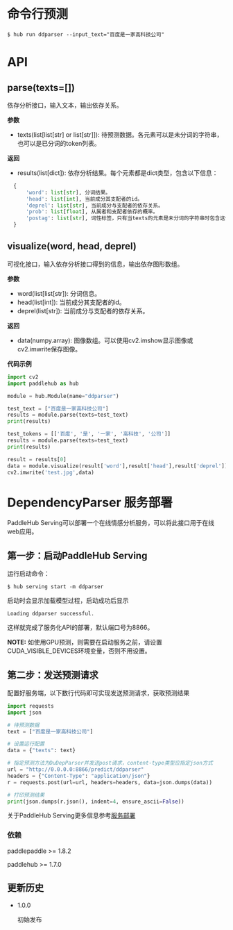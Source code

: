 # 命令行预测

```shell
$ hub run ddparser --input_text="百度是一家高科技公司"
```

# API

## parse(texts=[])

依存分析接口，输入文本，输出依存关系。

**参数**

* texts(list[list[str] or list[str]]): 待预测数据。各元素可以是未分词的字符串，也可以是已分词的token列表。

**返回**

* results(list[dict]): 依存分析结果。每个元素都是dict类型，包含以下信息：  
```python
  {
      'word': list[str], 分词结果。
      'head': list[int], 当前成分其支配者的id。
      'deprel': list[str], 当前成分与支配者的依存关系。
      'prob': list[float], 从属者和支配者依存的概率。
      'postag': list[str], 词性标签，只有当texts的元素是未分词的字符串时包含这个键。
  }
```

## visualize(word, head, deprel)

可视化接口，输入依存分析接口得到的信息，输出依存图形数组。

**参数**

* word(list[list[str]): 分词信息。
* head(list[int]): 当前成分其支配者的id。
* deprel(list[str]): 当前成分与支配者的依存关系。

**返回**

* data(numpy.array): 图像数组。可以使用cv2.imshow显示图像或cv2.imwrite保存图像。

**代码示例**

```python
import cv2
import paddlehub as hub

module = hub.Module(name="ddparser")

test_text = ["百度是一家高科技公司"]
results = module.parse(texts=test_text)
print(results)

test_tokens = [['百度', '是', '一家', '高科技', '公司']]
results = module.parse(texts=test_text)
print(results)

result = results[0]
data = module.visualize(result['word'],result['head'],result['deprel'])
cv2.imwrite('test.jpg',data)
```

# DependencyParser 服务部署

PaddleHub Serving可以部署一个在线情感分析服务，可以将此接口用于在线web应用。

## 第一步：启动PaddleHub Serving

运行启动命令：
```shell
$ hub serving start -m ddparser
```

启动时会显示加载模型过程，启动成功后显示
```shell
Loading ddparser successful.
```

这样就完成了服务化API的部署，默认端口号为8866。

**NOTE:** 如使用GPU预测，则需要在启动服务之前，请设置CUDA_VISIBLE_DEVICES环境变量，否则不用设置。

## 第二步：发送预测请求

配置好服务端，以下数行代码即可实现发送预测请求，获取预测结果

```python
import requests
import json

# 待预测数据
text = ["百度是一家高科技公司"]

# 设置运行配置
data = {"texts": text}

# 指定预测方法为DuDepParser并发送post请求，content-type类型应指定json方式
url = "http://0.0.0.0:8866/predict/ddparser"
headers = {"Content-Type": "application/json"}
r = requests.post(url=url, headers=headers, data=json.dumps(data))

# 打印预测结果
print(json.dumps(r.json(), indent=4, ensure_ascii=False))
```

关于PaddleHub Serving更多信息参考[服务部署](https://github.com/PaddlePaddle/PaddleHub/blob/release/v1.6/docs/tutorial/serving.md)


### 依赖

paddlepaddle >= 1.8.2

paddlehub >= 1.7.0


## 更新历史

* 1.0.0

  初始发布
